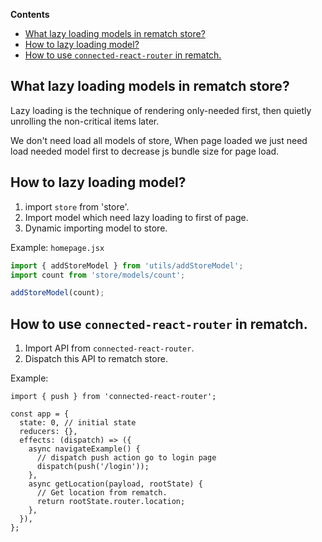 <!-- START doctoc generated TOC please keep comment here to allow auto update -->
<!-- DON'T EDIT THIS SECTION, INSTEAD RE-RUN doctoc TO UPDATE -->
**Contents**

- [What lazy loading models in rematch store?](#what-lazy-loading-models-in-rematch-store)
- [How to lazy loading model?](#how-to-lazy-loading-model)
- [How to use `connected-react-router` in rematch.](#how-to-use-connected-react-router-in-rematch)

<!-- END doctoc generated TOC please keep comment here to allow auto update -->

## What lazy loading models in rematch store?

Lazy loading is the technique of rendering only-needed first, then quietly unrolling the non-critical items later.

We don't need load all models of store, When page loaded we just need load needed model first to decrease js bundle size for page load.

## How to lazy loading model?

1. import `store` from 'store'.
2. Import model which need lazy loading to first of page.
3. Dynamic importing model to store.

Example: `homepage.jsx`

```js
import { addStoreModel } from 'utils/addStoreModel';
import count from 'store/models/count';

addStoreModel(count);

```

## How to use `connected-react-router` in rematch.

1. Import API from `connected-react-router`.
2. Dispatch this API to rematch store.

Example:

```
import { push } from 'connected-react-router';

const app = {
  state: 0, // initial state
  reducers: {},
  effects: (dispatch) => ({
    async navigateExample() {
      // dispatch push action go to login page
      dispatch(push('/login'));
    },
    async getLocation(payload, rootState) {
      // Get location from rematch.
      return rootState.router.location;
    },
  }),
};
```
